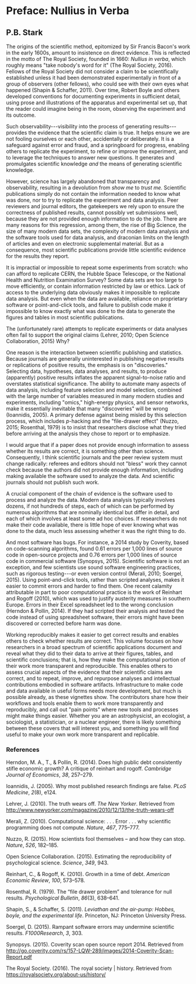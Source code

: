 Preface: Nullius in Verba
=========================

P.B. Stark
----------

The origins of the scientific method, epitomized by Sir Francis Bacon's work in the early 1600s, amount to insistence on direct evidence. This is reflected in the motto of The Royal Society, founded in 1660: *Nullius in verba*, which roughly means "take nobody's word for it" (The Royal Society, 2016). Fellows of the Royal Society did not consider a claim to be scientifically established unless it had been demonstrated experimentally in front of a group of observers (other fellows), who could see with their own eyes what happened (Shapin & Schaffer, 2011). Over time, Robert Boyle and others developed conventions for documenting experiments in sufficient detail, using prose and illustrations of the apparatus and experimental set up, that the reader could imagine being in the room, observing the experiment and its outcome.

Such observability---visibility into the process of generating results---provides the evidence that the scientific claim is true. It helps ensure we are not fooling ourselves or each other, accidentally or deliberately. It is a safeguard against error and fraud, and a springboard for progress, enabling others to replicate the experiment, to refine or improve the experiment, and to leverage the techniques to answer new questions. It generates and promulgates scientific knowledge *and* the means of generating scientific knowledge.

However, science has largely abandoned that transparency and observability, resulting in a devolution from *show me* to *trust me.* Scientific publications simply do not contain the information needed to know what was done, nor to try to replicate the experiment and data analysis. Peer reviewers and journal editors, the gatekeepers we rely upon to ensure the correctness of published results, cannot possibly vet submissions well, because they are not provided enough information to do the job. There are many reasons for this regression, among them, the rise of Big Science, the size of many modern data sets, the complexity of modern data analysis and the software tools used for data analysis, and draconian limits on the length of articles and even on electronic supplemental material. But as a consequence, most scientific publications provide little scientific evidence for the results they report.

It is impractial or impossible to repeat some experiments from scratch: who can afford to replicate CERN, the Hubble Space Telescope, or the National Health and Nutrition Examination Survey? Some data sets are too large to move efficiently, or contain information restricted by law or ethics. Lack of access to the underlying data obviously makes it impossible to replicate data analysis. But even when the data are available, reliance on proprietary software or point-and-click tools, and failure to publish code make it impossible to know exactly what was done to the data to generate the figures and tables in most scientific publications.

The (unfortunately rare) attempts to replicate experiments or data analyses often fail to support the original claims (Lehrer, 2010; Open Science Collaboration, 2015) Why?

One reason is the interaction between scientific publishing and statistics. Because journals are generally uninterested in publishing negative results or replications of positive results, the emphasis is on "discoveries." Selecting data, hypotheses, data analyses, and results, to produce (apparently) positive results inflates the apparent signal-to-noise ratio and overstates statistical significance. The ability to automate many aspects of data analysis, including feature selection and model selection, combined with the large number of variables measured in many modern studies and experiments, including "omics," high-energy physics, and sensor networks, make it essentially inevitable that many "discoveries" will be wrong (Ioannidis, 2005). A primary defense against being misled by this selection process, which includes $p$-hacking and the "file-drawer effect" (Nuzzo, 2015; Rosenthal, 1979) is to insist that researchers disclose what they tried before arriving at the analysis they chose to report or to emphasize.

I would argue that if a paper does not provide enough information to assess whether its results are correct, it is something other than science. Consequently, I think scientific journals and the peer review system must change radically: referees and editors should not "bless" work they cannot check because the authors did not provide enough information, including making available the software used to analyze the data. And scientific journals should not publish such work.

A crucial component of the chain of evidence is the software used to process and analyze the data. Modern data analysis typically involves dozens, if not hundreds of steps, each of which can be performed by numerous algorithms that are nominally identical but differ in detail, and each of which involves at least some ad hoc choices. If researchers do not make their code available, there is little hope of ever knowing what was done to the data, much less assessing whether it was the right thing to do.

And most software has bugs. For instance, a 2014 study by Coverity, based on code-scanning algorithms, found 0.61 errors per 1,000 lines of source code in open-source projects and 0.76 errors per 1,000 lines of source code in commercial software (Synopsys, 2015). Scientific software is not an exception, and few scientists use sound software engineering practices, such as rigorous testing---or even version control (Merali, 2010; Soergel, 2015). Using point-and-click tools, rather than scripted analyses, makes it easier to commit errors and harder to find them. One recent calamity attributable in part to poor computational practice is the work of Reinhart and Rogoff (2010), which was used to justify austerity measures in southern Europe. Errors in their Excel spreadsheet led to the wrong conclusion (Herndon & Pollin, 2014). If they had scripted their analysis and tested the code instead of using spreadsheet software, their errors might have been discovered or corrected before harm was done.

Working reproducibly makes it easier to get correct results and enables others to check whether results are correct. This volume focuses on how researchers in a broad spectrum of scientific applications document and reveal what they did to their data to arrive at their figures, tables, and scientific conclusions; that is, how they make the computational portion of their work more transparent and reproducible. This enables others to assess crucial aspects of the evidence that their scientific claims are correct, and to repeat, improve, and repurpose analyses and intellectual contributions embodied in software artifacts. Infrastructure to make code and data available in useful forms needs more development, but much is possible already, as these vignettes show. The contributors share how their workflows and tools enable them to work more transparently and reproducibly, and call out "pain points" where new tools and processes might make things easier. Whether you are an astrophysicist, an ecologist, a sociologist, a statistician, or a nuclear engineer, there is likely something between these covers that will interest you, and something you will find useful to make your own work more transparent and replicable.

### References

Herndon, M. A., T., & Pollin, R. (2014). Does high public debt consistently stifle economic growth? A critique of reinhart and rogoff. *Cambridge Journal of Economics*, *38*, 257–279.

Ioannidis, J. (2005). Why most published research findings are false. *PLoS Medicine*, *2*(8), e124.

Lehrer, J. (2010). The truth wears off. *The New Yorker*. Retrieved from <http://www.newyorker.com/magazine/2010/12/13/the-truth-wears-off>

Merali, Z. (2010). Computational science: . . . Error . . . why scientific programming does not compute. *Nature*, *467*, 775–777.

Nuzzo, R. (2015). How scientists fool themselves – and how they can stop. *Nature*, *526*, 182–185.

Open Science Collaboration. (2015). Estimating the reproducibility of psychological science. *Science*, *349*, 943.

Reinhart, C., & Rogoff, K. (2010). Growth in a time of debt. *American Economic Review*, *100*, 573–578.

Rosenthal, R. (1979). The “file drawer problem” and tolerance for null results. *Psychological Bulletin*, *86*(3), 638–641.

Shapin, S., & Schaffer, S. (2011). *Leviathan and the air-pump: Hobbes, boyle, and the experimental life*. Princeton, NJ: Princeton University Press.

Soergel, D. (2015). Rampant software errors may undermine scientific results. *F1000Research*, *3*, 303.

Synopsys. (2015). Coverity scan open source report 2014. Retrieved from <http://go.coverity.com/rs/157-LQW-289/images/2014-Coverity-Scan-Report.pdf>

The Royal Society. (2016). The royal society | history. Retrieved from <https://royalsociety.org/about-us/history/>
